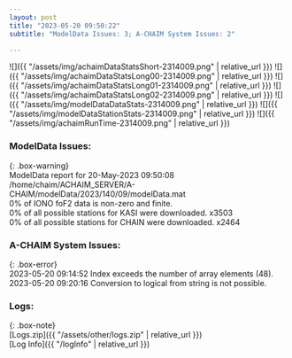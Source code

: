 ```yaml
---
layout: post
title: "2023-05-20 09:50:22"
subtitle: "ModelData Issues: 3; A-CHAIM System Issues: 2"

---
```


![]({{ "/assets/img/achaimDataStatsShort-2314009.png" | relative_url }})
![]({{ "/assets/img/achaimDataStatsLong00-2314009.png" | relative_url }})
![]({{ "/assets/img/achaimDataStatsLong01-2314009.png" | relative_url }})
![]({{ "/assets/img/achaimDataStatsLong02-2314009.png" | relative_url }})
![]({{ "/assets/img/modelDataDataStats-2314009.png" | relative_url }})
![]({{ "/assets/img/modelDataStationStats-2314009.png" | relative_url }})
![]({{ "/assets/img/achaimRunTime-2314009.png" | relative_url }})


### ModelData Issues:  
  
{: .box-warning}  
 ModelData report for 20-May-2023 09:50:08   
 /home/chaim/ACHAIM_SERVER/A-CHAIM/modelData/2023/140/09/modelData.mat   
 0% of IONO foF2 data is non-zero and finite.   
 0% of all possible stations for KASI were downloaded. x3503   
 0% of all possible stations for CHAIN were downloaded. x2464   
  
### A-CHAIM System Issues:  
  
{: .box-error}  
2023-05-20 09:14:52 Index exceeds the number of array elements (48).  
2023-05-20 09:20:16 Conversion to logical from string is not possible.  

### Logs:  
  
{: .box-note}  
[Logs.zip]({{ "/assets/other/logs.zip" | relative_url }})  
[Log Info]({{ "/logInfo" | relative_url }})  
